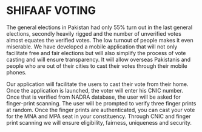 SHIFAAF VOTING
==============

The general elections in Pakistan had  only 55% turn out in the last general elections, secondly heavily rigged and the number of unverified votes almost equates the verified votes. The low turnout of people makes it even miserable. We have developed a mobile application that will not only facilitate free and fair elections but will also simplify the process of vote casting and will ensure transparency. It will allow overseas Pakistanis and people who are out of their cities to cast their votes through their mobile phones.

Our application will facilitate the users to cast their vote from their home. Once the application is launched, the voter will enter his CNIC number. Once that is verified from NADRA database, the user will be asked for finger-print scanning. The user will be prompted to verify three finger prints at random. Once the finger prints are authenticated, you can cast your vote for the MNA and MPA seat in your constituency. Through CNIC and finger print scanning we will ensure eligibility, fairness, uniqueness and security.